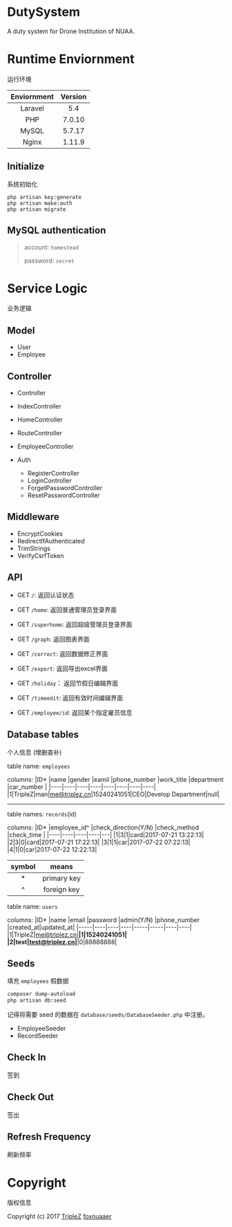 # DutySystem

A duty system for Drone Institution of NUAA.


# Runtime Enviornment

运行环境

|Enviornment	|Version	|
|:-----------:	|:-------:	|
|Laravel		|5.4		|
|PHP			|7.0.10		|
|MySQL			|5.7.17		|
|Nginx			|1.11.9		|

## Initialize

系统初始化

```
php artisan key:generate
php artisan make:auth
php artisan migrate
```

## MySQL authentication

> account: `homestead`
> 
> password: `secret`

# Service Logic

业务逻辑

## Model

- User
- Employee

## Controller

- Controller
- IndexController
- HomeController
- RouteController
- EmployeeController

- Auth
	- RegisterController
	- LoginController
	- ForgetPasswordController
	- ResetPasswordController

## Middleware

- EncryptCookies
- RedirectIfAuthenticated
- TrimStrings
- VerifyCsrfToken

## API

- GET `/`: 返回认证状态
- GET `/home`: 返回普通管理员登录界面
- GET `/superhome`: 返回超级管理员登录界面
- GET `/graph`: 返回图表界面
- GET `/correct`: 返回数据修正界面
- GET `/export`: 返回导出excel界面
- GET `/holiday`： 返回节假日编辑界面
- GET `/timeedit`: 返回有效时间编辑界面

- GET `/employee/id`: 返回某个指定雇员信息


## Database tables

个人信息 (增删查补)

table name: `employees`

columns:
|ID*	|name	|gender	|eamil	|phone_number	|work_title	|department	|car_number	|
|----|----|----|----|----|----|----|----|
|1|TripleZ|man|me@triplez.cn|15240241051|CEO|Develop Department|null|


--------

table names: `records`(id)

columns:
|ID*	|employee_id^	|check_direction(Y/N)	|check_method	|check_time	|
|----|----|----|----|---|
|1|3|1|card|2017-07-21 13:22:13|
|2|3|0|card|2017-07-21 17:22:13|
|3|1|1|car|2017-07-22 07:22:13|
|4|1|0|car|2017-07-22 12:22:13|

|symbol	|means		|
|:---:	|:-----:	|
|\*		|primary key|
|^		|foreign key|


table name: `users`

columns:
|ID*	|name	|email	|password	|admin(Y/N)	|phone_number	|created_at|updated_at|
|-----|----|----|----|-----|-----|----|----|
|1|TripleZ|me@triplez.cn|******|1|15240241051|
|2|test|test@triplez.cn|******|0|88888888|

## Seeds

填充 `employees` 假数据

```bash
composer dump-autoload
php artisan db:seed
```

记得将需要 seed 的数据在 `database/seeds/DatabaseSeeder.php` 中注册。

- EmployeeSeeder
- RecordSeeder

## Check In

签到

## Check Out

签出

## Refresh Frequency

刷新频率

# Copyright

版权信息

Copyright (c) 2017 [TripleZ](https://triplez.cn) [foxnuaaer](http://403forbidden.website)
